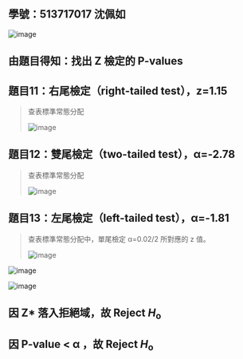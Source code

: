 ## 學號：513717017 沈佩如

![image](https://github.com/user-attachments/assets/076a2c5f-7171-4bd1-b644-839275554748)

## 由題目得知：找出 Z 檢定的 P-values

## 題目11：右尾檢定（right-tailed test），z=1.15
>
>查表標準常態分配
>
>![image](https://github.com/user-attachments/assets/4e410ad9-76e7-416b-9901-95483f55cbce)

## 題目12：雙尾檢定（two-tailed test），α=-2.78
>
>查表標準常態分配
>
>![image](https://github.com/user-attachments/assets/75555029-f935-49de-9ce2-f21671c8a6d6)

## 題目13：左尾檢定（left-tailed test），α=-1.81
>
>查表標準常態分配中，單尾檢定 α=0.02/2 所對應的 z 值。
>
>![image](https://github.com/user-attachments/assets/705eb0ec-b240-4091-aeef-5787c87d14b8)

![image](https://github.com/user-attachments/assets/8194f6c2-9b2c-4be3-a2e4-724203be7c42)

![image](https://github.com/user-attachments/assets/dcf9b0af-db99-4f50-a91d-b60a47c3e163)

## 因 Z* 落入拒絕域，故 Reject $H_{\text{o}}$

## 因 P-value < α ，故 Reject $H_{\text{o}}$
